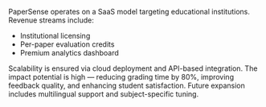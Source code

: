 PaperSense operates on a SaaS model targeting educational institutions. Revenue streams include:

- Institutional licensing
- Per-paper evaluation credits
- Premium analytics dashboard

Scalability is ensured via cloud deployment and API-based integration. The impact potential is high — reducing grading time by 80%, improving feedback quality, and enhancing student satisfaction. Future expansion includes multilingual support and subject-specific tuning.


